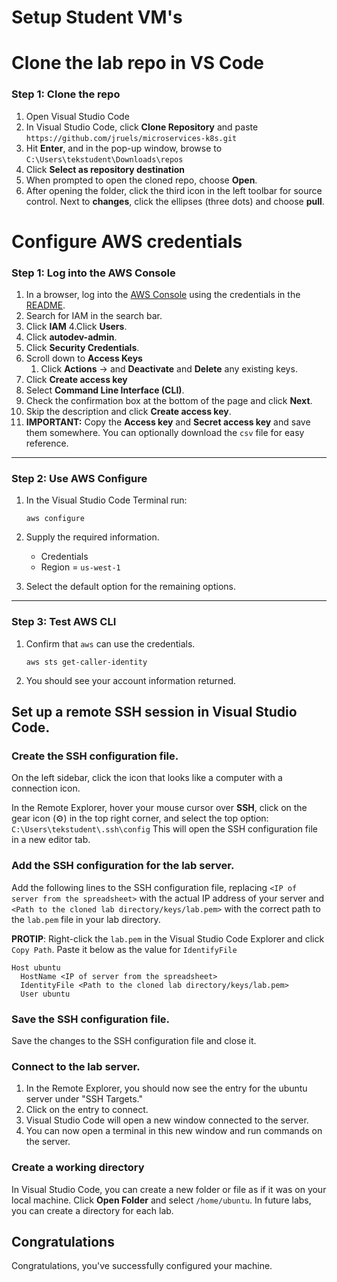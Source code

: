 # Setup Student VM's

# Clone the lab repo in VS Code

### Step 1: Clone the repo

1. Open Visual Studio Code
2. In Visual Studio Code, click **Clone Repository** and paste `https://github.com/jruels/microservices-k8s.git`
3. Hit **Enter**, and in the pop-up window, browse to `C:\Users\tekstudent\Downloads\repos`
4. Click **Select as repository destination**
5. When prompted to open the cloned repo, choose **Open**.
6. After opening the folder, click the third icon in the left toolbar for source control. Next to **changes**, click the ellipses (three dots) and choose **pull**.

# Configure AWS credentials

### **Step 1: Log into the AWS Console**

1. In a browser, log into the [AWS Console](https://console.aws.amazon.com/) using the credentials in the [README](/README.md).
2. Search for IAM in the search bar.
3. Click **IAM**
4.Click **Users**.
5. Click **autodev-admin**.
6. Click **Security Credentials**.
7. Scroll down to **Access Keys**
   1. Click **Actions** -> and **Deactivate** and **Delete** any existing keys.
8. Click **Create access key**
9. Select **Command Line Interface (CLI)**. 
10. Check the confirmation box at the bottom of the page and click **Next**.
11. Skip the description and click **Create access key**.
12. **IMPORTANT:** Copy the **Access key** and **Secret access key** and save them somewhere. You can optionally download the `csv` file for easy reference. 

---

### **Step 2: Use AWS Configure**

1. In the Visual Studio Code Terminal run: 

   ```
   aws configure
   ```

2. Supply the required information.
   * Credentials 
   * Region = `us-west-1`
3. Select the default option for the remaining options.

---

### **Step 3: Test AWS CLI**

1. Confirm that `aws` can use the credentials.

   ```
   aws sts get-caller-identity
   ```

2. You should see your account information returned.


## Set up a remote SSH session in Visual Studio Code.   

### Create the SSH configuration file.

On the left sidebar, click the icon that looks like a computer with a connection icon.

In the Remote Explorer, hover your mouse cursor over **SSH**, click on the gear icon (⚙️) in the top right corner, and select the top option: `C:\Users\tekstudent\.ssh\config` This will open the SSH configuration file in a new editor tab.

### Add the SSH configuration for the lab server.

Add the following lines to the SSH configuration file, replacing `<IP of server from the spreadsheet>` with the actual IP address of your server and `<Path to the cloned lab directory/keys/lab.pem>` with the correct path to the `lab.pem` file in your lab directory.

**PROTIP**: Right-click the `lab.pem` in the Visual Studio Code Explorer and click `Copy Path`. Paste it below as the value for `IdentifyFile`

```plaintext
Host ubuntu
  HostName <IP of server from the spreadsheet>
  IdentityFile <Path to the cloned lab directory/keys/lab.pem>
  User ubuntu
```

### Save the SSH configuration file.

Save the changes to the SSH configuration file and close it.

### Connect to the lab server.

1. In the Remote Explorer, you should now see the entry for the ubuntu server under "SSH Targets."
2. Click on the entry to connect.
3. Visual Studio Code will open a new window connected to the server.
4. You can now open a terminal in this new window and run commands on the server.

### Create a working directory

In Visual Studio Code, you can create a new folder or file as if it was on your local machine.
Click **Open Folder** and select `/home/ubuntu`.
In future labs, you can create a directory for each lab.


## Congratulations

Congratulations, you've successfully configured your machine.
